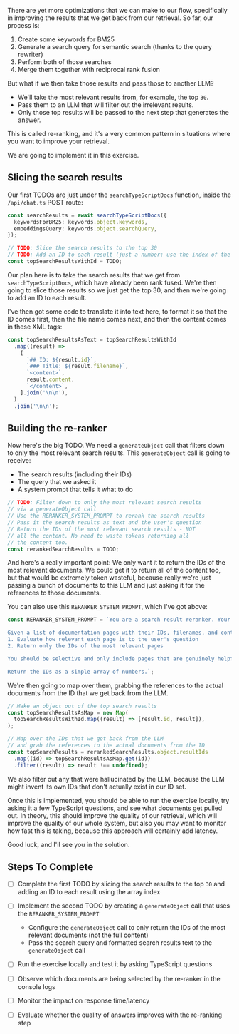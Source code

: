 There are yet more optimizations that we can make to our flow, specifically in improving the results that we get back from our retrieval. So far, our process is:

1. Create some keywords for BM25
2. Generate a search query for semantic search (thanks to the query rewriter)
3. Perform both of those searches
4. Merge them together with reciprocal rank fusion

But what if we then take those results and pass those to another LLM?

- We'll take the most relevant results from, for example, the top `30`.
- Pass them to an LLM that will filter out the irrelevant results.
- Only those top results will be passed to the next step that generates the answer.

This is called re-ranking, and it's a very common pattern in situations where you want to improve your retrieval.

We are going to implement it in this exercise.

## Slicing the search results

Our first TODOs are just under the `searchTypeScriptDocs` function, inside the `/api/chat.ts` POST route:

```ts
const searchResults = await searchTypeScriptDocs({
  keywordsForBM25: keywords.object.keywords,
  embeddingsQuery: keywords.object.searchQuery,
});

// TODO: Slice the search results to the top 30
// TODO: Add an ID to each result (just a number: use the index of the array)
const topSearchResultsWithId = TODO;
```

Our plan here is to take the search results that we get from `searchTypeScriptDocs`, which have already been rank fused. We're then going to slice those results so we just get the top 30, and then we're going to add an ID to each result.

I've then got some code to translate it into text here, to format it so that the ID comes first, then the file name comes next, and then the content comes in these XML tags:

```ts
const topSearchResultsAsText = topSearchResultsWithId
  .map((result) =>
    [
      `## ID: ${result.id}`,
      `### Title: ${result.filename}`,
      `<content>`,
      result.content,
      `</content>`,
    ].join('\n\n'),
  )
  .join('\n\n');
```

## Building the re-ranker

Now here's the big TODO. We need a `generateObject` call that filters down to only the most relevant search results. This `generateObject` call is going to receive:

- The search results (including their IDs)
- The query that we asked it
- A system prompt that tells it what to do

```ts
// TODO: Filter down to only the most relevant search results
// via a generateObject call
// Use the RERANKER_SYSTEM_PROMPT to rerank the search results
// Pass it the search results as text and the user's question
// Return the IDs of the most relevant search results - NOT
// all the content. No need to waste tokens returning all
// the content too.
const rerankedSearchResults = TODO;
```

And here's a really important point: We only want it to return the IDs of the most relevant documents. We could get it to return all of the content too, but that would be extremely token wasteful, because really we're just passing a bunch of documents to this LLM and just asking it for the references to those documents.

You can also use this `RERANKER_SYSTEM_PROMPT`, which I've got above:

```ts
const RERANKER_SYSTEM_PROMPT = `You are a search result reranker. Your job is to analyze a list of documentation pages and return only the IDs of the most relevant pages for answering the user's question.

Given a list of documentation pages with their IDs, filenames, and content, you should:
1. Evaluate how relevant each page is to the user's question
2. Return only the IDs of the most relevant pages

You should be selective and only include pages that are genuinely helpful for answering the question. If a page is only tangentially related or not relevant, exclude its ID.

Return the IDs as a simple array of numbers.`;
```

We're then going to map over them, grabbing the references to the actual documents from the ID that we get back from the LLM.

```ts
// Make an object out of the top search results
const topSearchResultsAsMap = new Map(
  topSearchResultsWithId.map((result) => [result.id, result]),
);

// Map over the IDs that we got back from the LLM
// and grab the references to the actual documents from the ID
const topSearchResults = rerankedSearchResults.object.resultIds
  .map((id) => topSearchResultsAsMap.get(id))
  .filter((result) => result !== undefined);
```

We also filter out any that were hallucinated by the LLM, because the LLM might invent its own IDs that don't actually exist in our ID set.

Once this is implemented, you should be able to run the exercise locally, try asking it a few TypeScript questions, and see what documents get pulled out. In theory, this should improve the quality of our retrieval, which will improve the quality of our whole system, but also you may want to monitor how fast this is taking, because this approach will certainly add latency.

Good luck, and I'll see you in the solution.

## Steps To Complete

- [ ] Complete the first TODO by slicing the search results to the top `30` and adding an ID to each result using the array index

- [ ] Implement the second TODO by creating a `generateObject` call that uses the `RERANKER_SYSTEM_PROMPT`
  - Configure the `generateObject` call to only return the IDs of the most relevant documents (not the full content)
  - Pass the search query and formatted search results text to the `generateObject` call

- [ ] Run the exercise locally and test it by asking TypeScript questions

- [ ] Observe which documents are being selected by the re-ranker in the console logs

- [ ] Monitor the impact on response time/latency

- [ ] Evaluate whether the quality of answers improves with the re-ranking step
